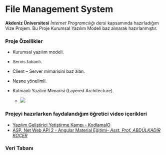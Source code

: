 # File Management System

**Akdeniz Üniversitesi** _İnternet Programcılığı_ dersi kapsamında hazırladığım Vize Projem.
Bu Proje Kurumsal Yazılım Modeli baz alınarak hazırlanmıştır. 
### Proje Özellikler
- Kurumsal yazılım modeli.
- Servis tabanlı.
- Client – Server mimarisini baz alan.
- Nesne yönelimli.
- Katmanlı Yazılım Mimarisi (Layered Architecture).


  - ![](https://www.arakatman.com/arakatman/medya/katmanli-yazilim-mimarisi.webp)

### Projeyi hazırlarken faydalandığım öğretici video içerikleri
- [Yazılım Geliştirici Yetiştirme Kampı - KodlamaIO](https://www.youtube.com/playlist?list=PLqG356ExoxZVN7rC0KmMo0lvECK97VRZg)
- [ASP. Net Web API 2 - Angular Material Eğitimi- _Asst. Prof. ABDÜLKADİR KOÇER_](https://www.youtube.com/watch?v=RbMc2nAWm_0&list=PLaiWwFV4pKpGx8kPC0bBzU_57ySe9Np86)

### Veri Tabanı 
